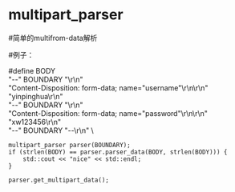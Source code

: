 # multipart_parser

#简单的multifrom-data解析

#例子：

#define BODY                                                                \
    "--" BOUNDARY "\r\n"                                                    \
    "Content-Disposition: form-data; name=\"username\"\r\n\r\n"                 \
     "yinpinghua\r\n"                                                      \
     "--" BOUNDARY "\r\n"													\
     "Content-Disposition: form-data; name=\"password\"\r\n\r\n"               \
     "xw123456\r\n"                                                        \
    "--" BOUNDARY "--\r\n"                                                \

	multipart_parser parser(BOUNDARY);
	if (strlen(BODY) == parser.parser_data(BODY, strlen(BODY))) {
		std::cout << "nice" << std::endl;
	}

    parser.get_multipart_data();
    
